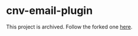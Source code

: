 # cnv-email-plugin

This project is archived.
Follow the forked one [here](https://github.com/conversationplatform/cnv-email-plugin).
